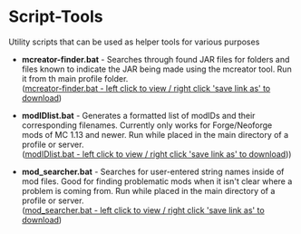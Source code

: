 # Script-Tools
Utility scripts that can be used as helper tools for various purposes

- **mcreator-finder.bat** - Searches through found JAR files for folders and files known to indicate the JAR being made using the mcreator tool.  Run it from th main profile folder.  
    ([mcreator-finder.bat - left click to view / right click 'save link as' to download](https://raw.githubusercontent.com/CurseForgeCommunity/Script-Tools/main/files/mcreator-finder.bat))

- **modIDlist.bat** - Generates a formatted list of modIDs and their corresponding filenames.  Currently only works for Forge/Neoforge mods of MC 1.13 and newer. Run while placed in the main directory of a profile or server.  
    ([modIDlist.bat - left click to view / right click 'save link as' to download](https://raw.githubusercontent.com/CurseForgeCommunity/Script-Tools/main/files/modIDlist.bat)))

- **mod_searcher.bat** - Searches for user-entered string names inside of mod files.  Good for finding problematic mods when it isn't clear where a problem is coming from. Run while placed in the main directory of a profile or server.  
    ([mod_searcher.bat - left click to view / right click 'save link as' to download](https://raw.githubusercontent.com/CurseForgeCommunity/Script-Tools/main/files/mod_searcher.bat))

